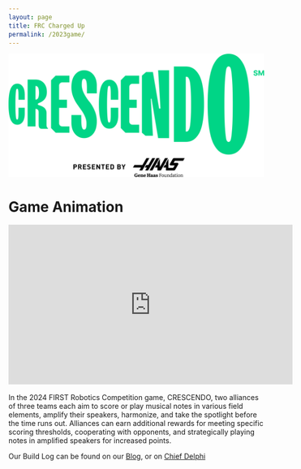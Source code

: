 ```yaml
---
layout: page
title: FRC Charged Up
permalink: /2023game/ 
---
```


![Season Logo](/assets/img/CrescendoLogo.png)

# Game Animation
<iframe width="560" height="315" src="https://www.youtube.com/watch?v=9keeDyFxzY4" title="YouTube video player" frameborder="0" allow="accelerometer; autoplay; clipboard-write; encrypted-media; gyroscope; picture-in-picture; web-share" allowfullscreen></iframe>

In the 2024 FIRST Robotics Competition game, CRESCENDO, two alliances of three teams each aim to score or play musical notes in various field elements, amplify their speakers, harmonize, and take the spotlight before the time runs out. Alliances can earn additional rewards for meeting specific scoring thresholds, cooperating with opponents, and strategically playing notes in amplified speakers for increased points.

Our Build Log can be found on our [Blog](../blog/index.html), or on [Chief Delphi](https://www.chiefdelphi.com/t/1672-robo-t-birds-2023-build-thread/419228)

